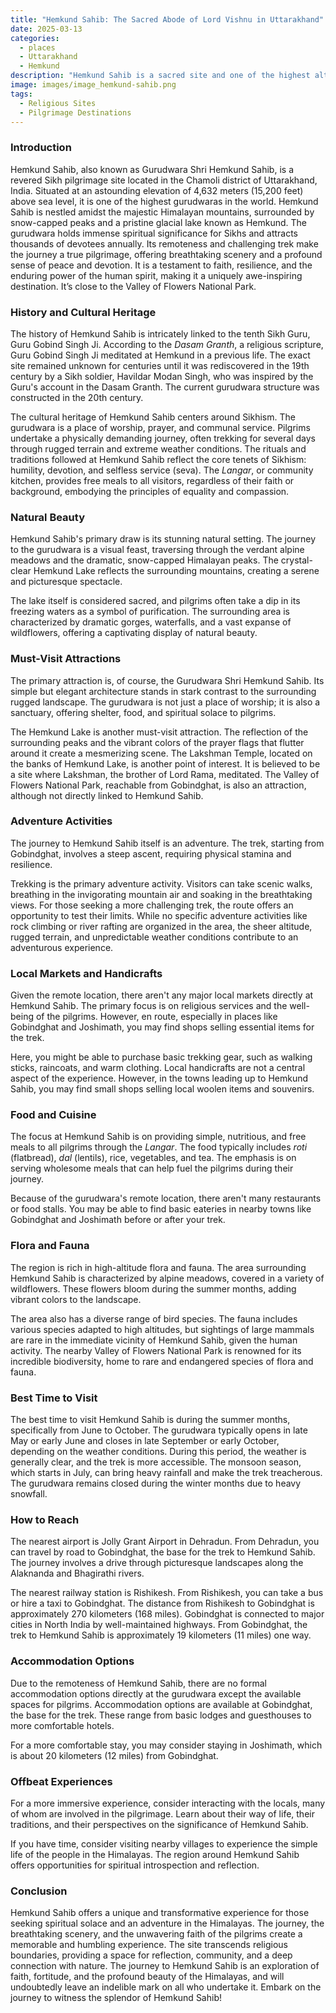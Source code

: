 ```yaml
---
title: "Hemkund Sahib: The Sacred Abode of Lord Vishnu in Uttarakhand"
date: 2025-03-13
categories:
  - places
  - Uttarakhand
  - Hemkund
description: "Hemkund Sahib is a sacred site and one of the highest altitude lakes in the Indian Himalayas, revered as the earthly abode of Lord Vishnu. It is part of the Char Dham Yatra (Holy Four Houses) pilgrimage circuit in Uttarakhand. Surrounded by glaciers and snow-capped peaks, Hemkund Sahib offers a serene and spiritual atmosphere for devotees and nature lovers alike."
image: images/image_hemkund-sahib.png
tags: 
  - Religious Sites
  - Pilgrimage Destinations
---
```



### **Introduction**

Hemkund Sahib, also known as Gurudwara Shri Hemkund Sahib, is a revered Sikh pilgrimage site located in the Chamoli district of Uttarakhand, India. Situated at an astounding elevation of 4,632 meters (15,200 feet) above sea level, it is one of the highest gurudwaras in the world. Hemkund Sahib is nestled amidst the majestic Himalayan mountains, surrounded by snow-capped peaks and a pristine glacial lake known as Hemkund. The gurudwara holds immense spiritual significance for Sikhs and attracts thousands of devotees annually. Its remoteness and challenging trek make the journey a true pilgrimage, offering breathtaking scenery and a profound sense of peace and devotion. It is a testament to faith, resilience, and the enduring power of the human spirit, making it a uniquely awe-inspiring destination. It’s close to the Valley of Flowers National Park.

### **History and Cultural Heritage**

The history of Hemkund Sahib is intricately linked to the tenth Sikh Guru, Guru Gobind Singh Ji. According to the *Dasam Granth*, a religious scripture, Guru Gobind Singh Ji meditated at Hemkund in a previous life. The exact site remained unknown for centuries until it was rediscovered in the 19th century by a Sikh soldier, Havildar Modan Singh, who was inspired by the Guru's account in the Dasam Granth. The current gurudwara structure was constructed in the 20th century.

<placeholder image tag for Historical image>

The cultural heritage of Hemkund Sahib centers around Sikhism. The gurudwara is a place of worship, prayer, and communal service. Pilgrims undertake a physically demanding journey, often trekking for several days through rugged terrain and extreme weather conditions. The rituals and traditions followed at Hemkund Sahib reflect the core tenets of Sikhism: humility, devotion, and selfless service (seva). The *Langar*, or community kitchen, provides free meals to all visitors, regardless of their faith or background, embodying the principles of equality and compassion.

### **Natural Beauty**

Hemkund Sahib's primary draw is its stunning natural setting. The journey to the gurudwara is a visual feast, traversing through the verdant alpine meadows and the dramatic, snow-capped Himalayan peaks. The crystal-clear Hemkund Lake reflects the surrounding mountains, creating a serene and picturesque spectacle.

<placeholder image tag for Landscape image>

The lake itself is considered sacred, and pilgrims often take a dip in its freezing waters as a symbol of purification. The surrounding area is characterized by dramatic gorges, waterfalls, and a vast expanse of wildflowers, offering a captivating display of natural beauty.

<placeholder image tag for Lake image>

### **Must-Visit Attractions**

The primary attraction is, of course, the Gurudwara Shri Hemkund Sahib. Its simple but elegant architecture stands in stark contrast to the surrounding rugged landscape. The gurudwara is not just a place of worship; it is also a sanctuary, offering shelter, food, and spiritual solace to pilgrims.

<placeholder image tag for Gurudwara image>

The Hemkund Lake is another must-visit attraction. The reflection of the surrounding peaks and the vibrant colors of the prayer flags that flutter around it create a mesmerizing scene. The Lakshman Temple, located on the banks of Hemkund Lake, is another point of interest. It is believed to be a site where Lakshman, the brother of Lord Rama, meditated. The Valley of Flowers National Park, reachable from Gobindghat, is also an attraction, although not directly linked to Hemkund Sahib.

### **Adventure Activities**

The journey to Hemkund Sahib itself is an adventure. The trek, starting from Gobindghat, involves a steep ascent, requiring physical stamina and resilience.

<placeholder image tag for Trekking image>

Trekking is the primary adventure activity. Visitors can take scenic walks, breathing in the invigorating mountain air and soaking in the breathtaking views. For those seeking a more challenging trek, the route offers an opportunity to test their limits. While no specific adventure activities like rock climbing or river rafting are organized in the area, the sheer altitude, rugged terrain, and unpredictable weather conditions contribute to an adventurous experience.

### **Local Markets and Handicrafts**

Given the remote location, there aren't any major local markets directly at Hemkund Sahib. The primary focus is on religious services and the well-being of the pilgrims. However, en route, especially in places like Gobindghat and Joshimath, you may find shops selling essential items for the trek.

<placeholder image tag for Local Market image>

Here, you might be able to purchase basic trekking gear, such as walking sticks, raincoats, and warm clothing. Local handicrafts are not a central aspect of the experience. However, in the towns leading up to Hemkund Sahib, you may find small shops selling local woolen items and souvenirs.

### **Food and Cuisine**

The focus at Hemkund Sahib is on providing simple, nutritious, and free meals to all pilgrims through the *Langar*. The food typically includes *roti* (flatbread), *dal* (lentils), rice, vegetables, and tea. The emphasis is on serving wholesome meals that can help fuel the pilgrims during their journey.

<placeholder image tag for Langar image>

Because of the gurudwara's remote location, there aren't many restaurants or food stalls. You may be able to find basic eateries in nearby towns like Gobindghat and Joshimath before or after your trek.

### **Flora and Fauna**

The region is rich in high-altitude flora and fauna. The area surrounding Hemkund Sahib is characterized by alpine meadows, covered in a variety of wildflowers. These flowers bloom during the summer months, adding vibrant colors to the landscape.

<placeholder image tag for Flora image>

The area also has a diverse range of bird species. The fauna includes various species adapted to high altitudes, but sightings of large mammals are rare in the immediate vicinity of Hemkund Sahib, given the human activity. The nearby Valley of Flowers National Park is renowned for its incredible biodiversity, home to rare and endangered species of flora and fauna.

### **Best Time to Visit**

The best time to visit Hemkund Sahib is during the summer months, specifically from June to October. The gurudwara typically opens in late May or early June and closes in late September or early October, depending on the weather conditions. During this period, the weather is generally clear, and the trek is more accessible. The monsoon season, which starts in July, can bring heavy rainfall and make the trek treacherous. The gurudwara remains closed during the winter months due to heavy snowfall.

### **How to Reach**

The nearest airport is Jolly Grant Airport in Dehradun. From Dehradun, you can travel by road to Gobindghat, the base for the trek to Hemkund Sahib. The journey involves a drive through picturesque landscapes along the Alaknanda and Bhagirathi rivers.

<placeholder image tag for Road image>

The nearest railway station is Rishikesh. From Rishikesh, you can take a bus or hire a taxi to Gobindghat. The distance from Rishikesh to Gobindghat is approximately 270 kilometers (168 miles). Gobindghat is connected to major cities in North India by well-maintained highways. From Gobindghat, the trek to Hemkund Sahib is approximately 19 kilometers (11 miles) one way.

### **Accommodation Options**

Due to the remoteness of Hemkund Sahib, there are no formal accommodation options directly at the gurudwara except the available spaces for pilgrims. Accommodation options are available at Gobindghat, the base for the trek. These range from basic lodges and guesthouses to more comfortable hotels.

<placeholder image tag for Accommodation image>

For a more comfortable stay, you may consider staying in Joshimath, which is about 20 kilometers (12 miles) from Gobindghat.

### **Offbeat Experiences**

For a more immersive experience, consider interacting with the locals, many of whom are involved in the pilgrimage. Learn about their way of life, their traditions, and their perspectives on the significance of Hemkund Sahib.

<placeholder image tag for Offbeat image>

If you have time, consider visiting nearby villages to experience the simple life of the people in the Himalayas. The region around Hemkund Sahib offers opportunities for spiritual introspection and reflection.

### **Conclusion**

Hemkund Sahib offers a unique and transformative experience for those seeking spiritual solace and an adventure in the Himalayas. The journey, the breathtaking scenery, and the unwavering faith of the pilgrims create a memorable and humbling experience. The site transcends religious boundaries, providing a space for reflection, community, and a deep connection with nature. The journey to Hemkund Sahib is an exploration of faith, fortitude, and the profound beauty of the Himalayas, and will undoubtedly leave an indelible mark on all who undertake it. Embark on the journey to witness the splendor of Hemkund Sahib!


